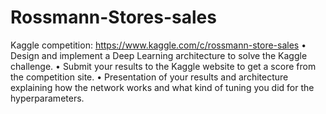 # Rossmann-Stores-sales
Kaggle competition: https://www.kaggle.com/c/rossmann-store-sales
• Design and implement a Deep Learning architecture to solve the Kaggle challenge.
• Submit your results to the Kaggle website to get a score from the competition site.
• Presentation of your results and architecture explaining how the network works and what kind of
tuning you did for the hyperparameters.

